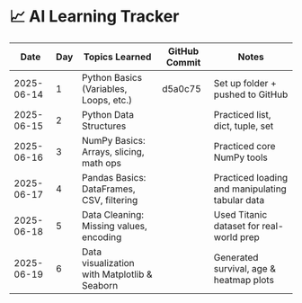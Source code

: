 # 📈 AI Learning Tracker

| Date       | Day | Topics Learned                               | GitHub Commit    | Notes                                           |
| ---------- | --- | -------------------------------------------- | ---------------- | ----------------------------------------------- |
| 2025-06-14 | 1   | Python Basics (Variables, Loops, etc.)       | d5a0c75          | Set up folder + pushed to GitHub                |
| 2025-06-15 | 2   | Python Data Structures                       | <to-be-filled>   | Practiced list, dict, tuple, set                |
| 2025-06-16 | 3   | NumPy Basics: Arrays, slicing, math ops      | <your-commit-id> | Practiced core NumPy tools                      |
| 2025-06-17 | 4   | Pandas Basics: DataFrames, CSV, filtering    | <your-commit-id> | Practiced loading and manipulating tabular data |
| 2025-06-18 | 5   | Data Cleaning: Missing values, encoding      | <your-commit-id> | Used Titanic dataset for real-world prep        |
| 2025-06-19 | 6   | Data visualization with Matplotlib & Seaborn | <your-commit-id> | Generated survival, age & heatmap plots         |

